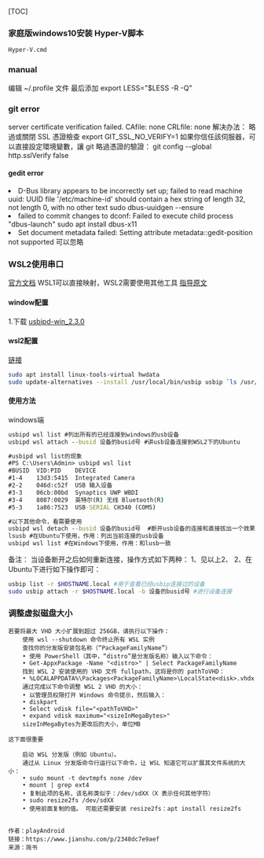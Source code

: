 [TOC]


### 家庭版windows10安装 Hyper-V脚本
	Hyper-V.cmd

### manual
编辑 ~/.profile 文件
最后添加 export LESS="$LESS -R -Q"




### git error
<p>server certificate verification failed. CAfile: none CRLfile: none
解决办法：
略過或關閉 SSL 憑證檢查
export GIT_SSL_NO_VERIFY=1
如果你信任該伺服器，可以直接設定環境變數，讓 git 略過憑證的驗證：
git config --global http.sslVerify false
</p>





#### gedit error
<p>
<li>D-Bus library appears to be incorrectly set up; failed to read machine uuid: UUID file '/etc/machine-id' should contain a hex string of length 32, not length 0, with no other text
sudo  dbus-uuidgen --ensure

<li>failed to commit changes to dconf: Failed to execute child process "dbus-launch" 
sudo apt install dbus-x11

<li>Set document metadata failed: Setting attribute metadata::gedit-position not supported
可以忽略
</p>

### WSL2使用串口
[官方文档](https://learn.microsoft.com/zh-cn/windows/wsl/connect-usb)
	WSL1可以直接映射，WSL2需要使用其他工具
[指导原文](https://blog.csdn.net/qq_28695769/article/details/125202748)
#### window配置
1.下载 [usbipd-win_2.3.0](https://github.com/dorssel/usbipd-win/releases)
#### wsl2配置
[链接](https://github.com/dorssel/usbipd-win/wiki/WSL-support)
```bash
sudo apt install linux-tools-virtual hwdata
sudo update-alternatives --install /usr/local/bin/usbip usbip `ls /usr/lib/linux-tools/*/usbip | tail -n1` 20
```
#### 使用方法
windows端
```cmd
usbipd wsl list #列出所有的已经连接到windows的usb设备
usbipd wsl attach --busid 设备的busid号 #讲usb设备连接到WSL2下的Ubuntu

#usbipd wsl list的现象
#PS C:\Users\Admin> usbipd wsl list
#BUSID  VID:PID    DEVICE                                                        STATE
#1-4    13d3:5415  Integrated Camera                                             Not attached
#2-2    046d:c52f  USB 输入设备                                                  Not attached
#3-3    06cb:00bd  Synaptics UWP WBDI                                            Not attached
#3-4    8087:0029  英特尔(R) 无线 Bluetooth(R)                                   Not attached
#5-3    1a86:7523  USB-SERIAL CH340 (COM5)                                       Attached

#以下其他命令，看需要使用
usbipd wsl detach --busid 设备的busid号  #断开usb设备的连接和直接拔出一个效果
lsusb #在Ubuntu下使用，作用：列出当前连接的usb设备
usbipd wsl list #在Windows下使用，作用：和lusb一致
```

备注：
当设备断开之后如何重新连接，操作方式如下两种：
1、见以上2、
2、在Ubuntu下进行如下操作即可：
```bash
usbip list -r $HOSTNAME.local #用于查看已经usbip连接过的设备
sudo usbip attach -r $HOSTNAME.local -b 设备的busid号 #进行设备连接
```


### 调整虚拟磁盘大小

	若要将最大 VHD 大小扩展到超过 256GB，请执行以下操作：
		使用 wsl --shutdown 命令终止所有 WSL 实例
		查找你的分发版安装包名称（“PackageFamilyName”）
		• 使用 PowerShell（其中，“distro”是分发版名称）输入以下命令：
		• Get-AppxPackage -Name "<distro>" | Select PackageFamilyName
		找到 WSL 2 安装使用的 VHD 文件 fullpath，这将是你的 pathToVHD：
		• %LOCALAPPDATA%\Packages<PackageFamilyName>\LocalState<disk>.vhdx
		通过完成以下命令调整 WSL 2 VHD 的大小：
		• 以管理员权限打开 Windows 命令提示，然后输入：
		• diskpart
		• Select vdisk file="<pathToVHD>"
		• expand vdisk maximum="<sizeInMegaBytes>"
		sizeInMegaBytes为更改后的大小，单位MB

	这下面很重要

		启动 WSL 分发版（例如 Ubuntu）。
		通过从 Linux 分发版命令行运行以下命令，让 WSL 知道它可以扩展其文件系统的大小：
		• sudo mount -t devtmpfs none /dev
		• mount | grep ext4
		• 复制此项的名称，该名称类似于：/dev/sdXX（X 表示任何其他字符）
		• sudo resize2fs /dev/sdXX
		• 使用前面复制的值。 可能还需要安装 resize2fs：apt install resize2fs


	作者：playAndroid
	链接：https://www.jianshu.com/p/2348dc7e9aef
	来源：简书


